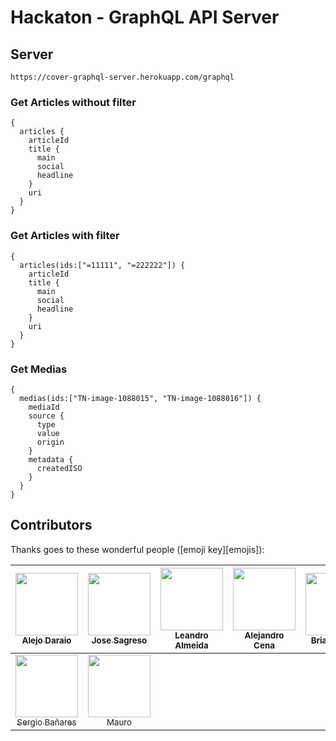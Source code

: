 # Hackaton - GraphQL API Server

## Server

```
https://cover-graphql-server.herokuapp.com/graphql
```

### Get Articles without filter

```
{
  articles {
    articleId
    title {
      main
      social
      headline
    }
    uri
  } 
}
```

### Get Articles with filter

```
{
  articles(ids:["=11111", "=222222"]) {
    articleId
    title {
      main
      social
      headline
    }
    uri
  } 
}
```


### Get Medias

```
{
  medias(ids:["TN-image-1088015", "TN-image-1088016"]) {
    mediaId
    source {
      type
      value
      origin
    }
    metadata {
      createdISO
    }
  }
}
```

## Contributors

Thanks goes to these wonderful people ([emoji key][emojis]):

<!-- ALL-CONTRIBUTORS-LIST:START - Do not remove or modify this section -->
| [<img src="https://avatars1.githubusercontent.com/u/19291876?v=3&s=100" width="100px;"/><br /><sub>Alejo Daraio</sub>](https://github.com/alejodaraio) | [<img src="https://avatars2.githubusercontent.com/u/1482009?v=4&s=100" width="100px;"/><br /><sub>Jose Sagreso</sub>](https://github.com/jsagredo-scott) | [<img src="https://avatars0.githubusercontent.com/u/1864435?v=4&s=100" width="100px;"/><br /><sub>Leandro Almeida</sub>](https://github.com/leanazulyoro) | [<img src="https://avatars3.githubusercontent.com/u/1032786?v=4&s=100" width="100px;"/><br /><sub>Alejandro Cena</sub>](https://github.com/alejandrocena) | [<img src="https://avatars0.githubusercontent.com/u/21956382?v=4&s=100" width="100px;"/><br /><sub>Brian Novillo</sub>](https://github.com/briannovillo) | [<img src="https://avatars1.githubusercontent.com/u/5498252?v=4&s=100" width="100px;"/><br /><sub>Gabrial Fusca</sub>](https://github.com/gfusca) | [<img src="https://avatars2.githubusercontent.com/u/2520795?v=4&s=100" width="100px;"/><br /><sub>David Tolchinsky</sub>](https://github.com/daver1419) |
| :---: | :---: | :---: | :---: | :---: | :---: | :---: |
| [<img src="https://avatars2.githubusercontent.com/u/11295433?v=4&s=100" width="100px;"/><br /><sub>Sergio Bañares</sub>](https://github.com/sergiobanares) | [<img src="https://avatars0.githubusercontent.com/u/13383009?v=4&s=100" width="100px;"/><br /><sub>Mauro</sub>](https://github.com/Maro90)
<!-- ALL-CONTRIBUTORS-LIST:END -->
